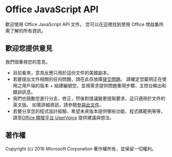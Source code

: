 # Office JavaScript API
歡迎使用 Office JavaScript API 文件。 您可以在這裡找到使用 Office 增益集所需了解的所有資訊。


## 歡迎您提供意見

我們很重視您的意見。 
* 目前看來，意見反應只用於這份文件的美國副本。
* 若要提出文件相關的任何問題，請在此存放庫[提交問題](https://github.com/OfficeDev/office-js-docs/issues)。 請確定您載明正在使用之用戶端的版本 + 組建編號您，並視需求提供問題重現步驟、主控台輸出和錯誤訊息。 
* 我們也鼓勵您進行分支、修正，然後對提議變更提取要求，這只適用於文件的英文版。 如需詳細資訊，請參閱[參與此文件](Contributing.md)。 
* 若要分享您的程式設計經驗、希望未來版本提供哪些功能、程式碼範例等等，請至[Office 開發平台 UserVoice](https://officespdev.uservoice.com/) 提供建議與想法。

## 著作權

Copyright (c) 2016 Microsoft Corporation 著作權所有，並保留一切權利。
